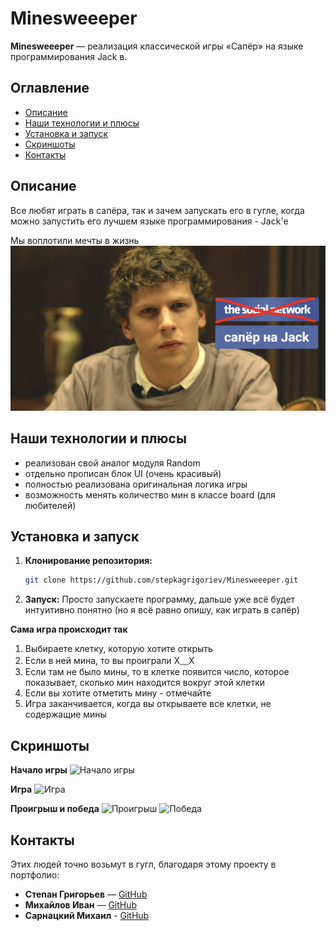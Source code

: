 ﻿# Minesweeeper

**Minesweeeper** — реализация классической игры «Сапёр» на языке программирования Jack в.

## Оглавление

- [Описание](#описание)
- [Наши технологии и плюсы](#наши-технологии-и-плюсы)
- [Установка и запуск](#установка-и-запуск)
- [Скриншоты](#скриншоты)
- [Контакты](#контакты)

## Описание

Все любят играть в сапёра, так и зачем запускать его в гугле, когда можно запустить его лучшем языке программирования - Jack'е

Мы воплотили мечты в жизнь
![Мы воплотили мечты в жизнь](images/coolGuysMakeCoolThings.jpg)

## Наши технологии и плюсы

- реализован свой аналог модуля Random
- отдельно прописан блок UI (очень красивый)
- полностью реализована оригинальная логика игры
- возможность менять количество мин в классе board (для любителей)

## Установка и запуск

1. **Клонирование репозитория:**

   ```bash
   git clone https://github.com/stepkagrigoriev/Minesweeeper.git

2. **Запуск:**
  Просто запускаете программу, дальше уже всё будет интуитивно понятно (но я всё равно опишу, как играть в сапёр)

**Сама игра происходит так**
1. Выбираете клетку, которую хотите открыть
2. Если в ней мина, то вы проиграли X﹏X
3. Если там не было мины, то в клетке появится число, которое показывает, сколько мин находится вокруг этой клетки
4. Если вы хотите отметить мину - отмечайте
5. Игра заканчивается, когда вы открываете все клетки, не содержащие мины

## Скриншоты
**Начало игры**
![Начало игры](images/gameStart.jpg)

**Игра**
![Игра](images/game.jpg)

**Проигрыш и победа**
![Проигрыш](images/gameLose.jpg)
![Победа](images/gameWin.jpg)


## Контакты

Этих людей точно возьмут в гугл, благодаря этому проекту в портфолио:
- **Степан Григорьев** — [GitHub](https://github.com/stepkagrigoriev)  
- **Михайлов Иван** — [GitHub](https://github.com/profitist)
- **Сарнацкий Михаил** - [GitHub](https://github.com/sarnatskiy)